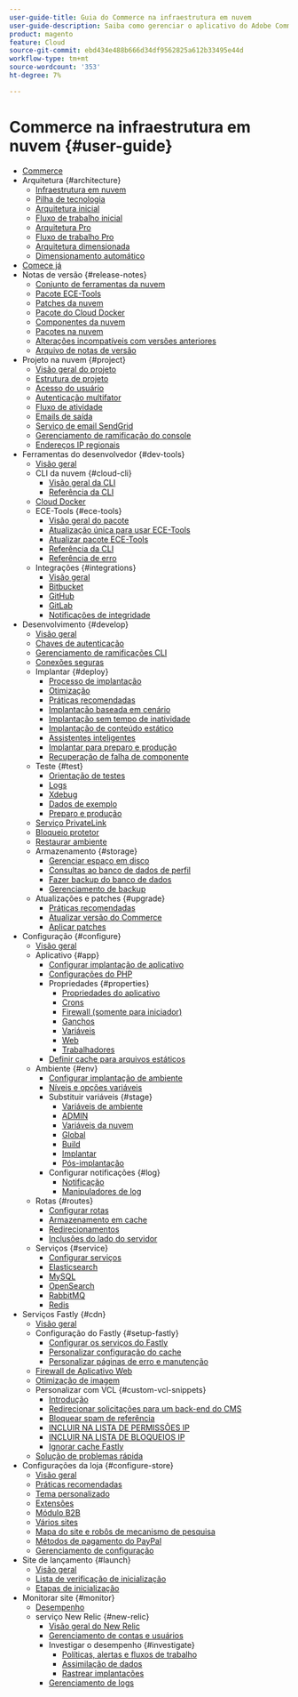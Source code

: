 ```yaml
---
user-guide-title: Guia do Commerce na infraestrutura em nuvem
user-guide-description: Saiba como gerenciar o aplicativo do Adobe Commerce na infraestrutura em nuvem.
product: magento
feature: Cloud
source-git-commit: ebd434e488b666d34df9562825a612b33495e44d
workflow-type: tm+mt
source-wordcount: '353'
ht-degree: 7%

---
```



# Commerce na infraestrutura em nuvem {#user-guide}

+ [Commerce](overview.md)
+ Arquitetura {#architecture}
   + [Infraestrutura em nuvem](architecture/cloud-architecture.md)
   + [Pilha de tecnologia](architecture/tech-stack.md)
   + [Arquitetura inicial](architecture/starter-architecture.md)
   + [Fluxo de trabalho inicial](architecture/starter-develop-deploy-workflow.md)
   + [Arquitetura Pro](architecture/pro-architecture.md)
   + [Fluxo de trabalho Pro](architecture/pro-develop-deploy-workflow.md)
   + [Arquitetura dimensionada](architecture/scaled-architecture.md)
   + [Dimensionamento automático](architecture/autoscaling.md)
+ [Comece já](https://experienceleague.adobe.com/docs/commerce-cloud-service/start/overview.html)
+ Notas de versão {#release-notes}
   + [Conjunto de ferramentas da nuvem](release-notes/cloud-tools-suite.md)
   + [Pacote ECE-Tools](release-notes/ece-tools-package.md)
   + [Patches da nuvem](release-notes/cloud-patches.md)
   + [Pacote do Cloud Docker](release-notes/cloud-docker.md)
   + [Componentes da nuvem](release-notes/cloud-components.md)
   + [Pacotes na nuvem](release-notes/cloud-packages.md)
   + [Alterações incompatíveis com versões anteriores](release-notes/backward-incompatible-changes.md)
   + [Arquivo de notas de versão](release-notes/cloud-release-archive.md)
+ Projeto na nuvem {#project}
   + [Visão geral do projeto](project/overview.md)
   + [Estrutura de projeto](project/file-structure.md)
   + [Acesso do usuário](project/user-access.md)
   + [Autenticação multifator](project/multi-factor-authentication.md)
   + [Fluxo de atividade](project/activity-stream.md)
   + [Emails de saída](project/outgoing-emails.md)
   + [Serviço de email SendGrid](project/sendgrid.md)
   + [Gerenciamento de ramificação do console](project/console-branches.md)
   + [Endereços IP regionais](project/regional-ip-addresses.md)
+ Ferramentas do desenvolvedor {#dev-tools}
   + [Visão geral](dev-tools/overview.md)
   + CLI da nuvem {#cloud-cli}
      + [Visão geral da CLI](dev-tools/cloud-cli-overview.md)
      + [Referência da CLI](dev-tools/cloud-cli-reference.md)
   + [Cloud Docker](dev-tools/cloud-docker.md)
   + ECE-Tools {#ece-tools}
      + [Visão geral do pacote](dev-tools/package-overview.md)
      + [Atualização única para usar ECE-Tools](dev-tools/install-package.md)
      + [Atualizar pacote ECE-Tools](dev-tools/update-package.md)
      + [Referência da CLI](dev-tools/ece-tools-cli-reference.md)
      + [Referência de erro](dev-tools/error-reference.md)
   + Integrações {#integrations}
      + [Visão geral](integrations/overview.md)
      + [Bitbucket](integrations/bitbucket.md)
      + [GitHub](integrations/github.md)
      + [GitLab](integrations/gitlab.md)
      + [Notificações de integridade](integrations/health-notifications.md)
+ Desenvolvimento {#develop}
   + [Visão geral](development/overview.md)
   + [Chaves de autenticação](development/authentication-keys.md)
   + [Gerenciamento de ramificações CLI](development/cli-branches.md)
   + [Conexões seguras](development/secure-connections.md)
   + Implantar {#deploy}
      + [Processo de implantação](deploy/process.md)
      + [Otimização](deploy/optimization.md)
      + [Práticas recomendadas](deploy/best-practices.md)
      + [Implantação baseada em cenário](deploy/scenario-based.md)
      + [Implantação sem tempo de inatividade](deploy/reduce-downtime.md)
      + [Implantação de conteúdo estático](deploy/static-content.md)
      + [Assistentes inteligentes](deploy/smart-wizards.md)
      + [Implantar para preparo e produção](deploy/staging-production.md)
      + [Recuperação de falha de componente](deploy/recover-failed-deployment.md)
   + Teste {#test}
      + [Orientação de testes](test/guidance.md)
      + [Logs](test/log-locations.md)
      + [Xdebug](test/debug.md)
      + [Dados de exemplo](test/sample-data.md)
      + [Preparo e produção](test/staging-and-production.md)
   + [Serviço PrivateLink](development/privatelink-service.md)
   + [Bloqueio protetor](development/protective-block.md)
   + [Restaurar ambiente](development/restore-environment.md)
   + Armazenamento {#storage}
      + [Gerenciar espaço em disco](storage/manage-disk-space.md)
      + [Consultas ao banco de dados de perfil](storage/profile-database-queries.md)
      + [Fazer backup do banco de dados](storage/database-dump.md)
      + [Gerenciamento de backup](storage/snapshots.md)
   + Atualizações e patches {#upgrade}
      + [Práticas recomendadas](development/best-practices.md)
      + [Atualizar versão do Commerce](development/commerce-version.md)
      + [Aplicar patches](development/apply-patches.md)
+ Configuração {#configure}
   + [Visão geral](environment/overview.md)
   + Aplicativo {#app}
      + [Configurar implantação de aplicativo](application/configure-app-yaml.md)
      + [Configurações do PHP](application/php-settings.md)
      + Propriedades {#properties}
         + [Propriedades do aplicativo](application/properties.md)
         + [Crons](application/crons-property.md)
         + [Firewall (somente para iniciador)](application/firewall-property.md)
         + [Ganchos](application/hooks-property.md)
         + [Variáveis](application/variables-property.md)
         + [Web](application/web-property.md)
         + [Trabalhadores](application/workers-property.md)
      + [Definir cache para arquivos estáticos](application/set-cache.md)
   + Ambiente {#env}
      + [Configurar implantação de ambiente](environment/configure-env-yaml.md)
      + [Níveis e opções variáveis](environment/variable-levels.md)
      + Substituir variáveis {#stage}
         + [Variáveis de ambiente](environment/variables-intro.md)
         + [ADMIN](environment/variables-admin.md)
         + [Variáveis da nuvem](environment/variables-cloud.md)
         + [Global](environment/variables-global.md)
         + [Build](environment/variables-build.md)
         + [Implantar](environment/variables-deploy.md)
         + [Pós-implantação](environment/variables-post-deploy.md)
      + Configurar notificações {#log}
         + [Notificação](environment/set-up-notifications.md)
         + [Manipuladores de log](environment/log-handlers.md)
   + Rotas {#routes}
      + [Configurar rotas](routes/routes-yaml.md)
      + [Armazenamento em cache](routes/caching.md)
      + [Redirecionamentos](routes/redirects.md)
      + [Inclusões do lado do servidor](routes/server-side-includes.md)
   + Serviços {#service}
      + [Configurar serviços](services/services-yaml.md)
      + [Elasticsearch](services/elasticsearch.md)
      + [MySQL](services/mysql.md)
      + [OpenSearch](services/opensearch.md)
      + [RabbitMQ](services/rabbitmq.md)
      + [Redis](services/redis.md)
+ Serviços Fastly {#cdn}
   + [Visão geral](cdn/fastly.md)
   + Configuração do Fastly {#setup-fastly}
      + [Configurar os serviços do Fastly](cdn/fastly-configuration.md)
      + [Personalizar configuração do cache](cdn/fastly-custom-cache-configuration.md)
      + [Personalizar páginas de erro e manutenção](cdn/fastly-custom-response.md)
   + [Firewall de Aplicativo Web](cdn/fastly-waf-service.md)
   + [Otimização de imagem](cdn/fastly-image-optimization.md)
   + Personalizar com VCL {#custom-vcl-snippets}
      + [Introdução](cdn/fastly-vcl-custom-snippets.md)
      + [Redirecionar solicitações para um back-end do CMS](cdn/fastly-vcl-wordpress.md)
      + [Bloquear spam de referência](cdn/fastly-vcl-badreferer.md)
      + [INCLUIR NA LISTA DE PERMISSÕES IP](cdn/fastly-vcl-allowlist.md)
      + [INCLUIR NA LISTA DE BLOQUEIOS IP](cdn/fastly-vcl-blocking.md)
      + [Ignorar cache Fastly](cdn/fastly-vcl-bypass-to-origin.md)
   + [Solução de problemas rápida](cdn/fastly-troubleshooting.md)
+ Configurações da loja {#configure-store}
   + [Visão geral](store/overview.md)
   + [Práticas recomendadas](store/best-practices.md)
   + [Tema personalizado](store/custom-theme.md)
   + [Extensões](store/extensions.md)
   + [Módulo B2B](store/b2b-module.md)
   + [Vários sites](store/multiple-sites.md)
   + [Mapa do site e robôs de mecanismo de pesquisa](store/robots-sitemap.md)
   + [Métodos de pagamento do PayPal](store/paypal.md)
   + [Gerenciamento de configuração](store/store-settings.md)
+ Site de lançamento {#launch}
   + [Visão geral](launch/overview.md)
   + [Lista de verificação de inicialização](launch/checklist.md)
   + [Etapas de inicialização](launch/steps.md)
+ Monitorar site {#monitor}
   + [Desempenho](monitor/performance.md)
   + serviço New Relic {#new-relic}
      + [Visão geral do New Relic](monitor/new-relic-service.md)
      + [Gerenciamento de contas e usuários](monitor/account-management.md)
      + Investigar o desempenho {#investigate}
         + [Políticas, alertas e fluxos de trabalho](monitor/investigate-performance.md)
         + [Assimilação de dados](monitor/ingest-data.md)
         + [Rastrear implantações](monitor/track-deployments.md)
      + [Gerenciamento de logs](monitor/log-management.md)
